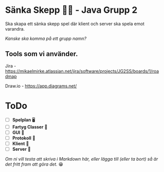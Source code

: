 # Sänka Skepp 🚢🚀 - Java Grupp 2

Ska skapa ett sänka skepp spel där klient och server ska spela emot varandra.

*Kanske ska komma på ett grupp namn?*

## Tools som vi använder.

Jira - https://mikaelmirke.atlassian.net/jira/software/projects/JG2SS/boards/1/roadmap

Draw.io - https://app.diagrams.net/


# ToDo 

- [ ]  **Spelplan** 🖥️
- [ ]  **Fartyg Classer** 🚢
- [ ]  **GUI** 🎨
- [ ]  **Protokoll** 📜
- [ ]  **Klient** 🦸
- [ ]  **Server** 👾

*Om ni vill testa att skriva i Markdown här, eller lägga till (eller ta bort) så är det fritt fram att göra det.* 😁
